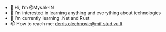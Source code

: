 - 👋 Hi, I’m @Myshk-IN
- 👀 I’m interested in learning anything and everything about technologies
- 🌱 I’m currently learning .Net and Rust
- 📫 How to reach me: denis.olechnovic@mif.stud.vu.lt

<!---
Myshk-IN/Myshk-IN is a ✨ special ✨ repository because its `README.md` (this file) appears on your GitHub profile.
You can click the Preview link to take a look at your changes.
--->
